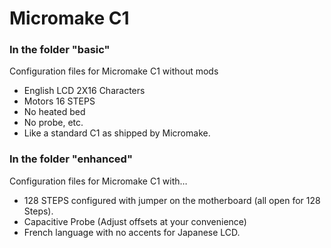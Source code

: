 # Micromake C1

### In the folder "basic"
Configuration files for Micromake C1 without mods
  - English LCD 2X16 Characters
  - Motors 16 STEPS
  - No heated bed
  - No probe, etc.
  - Like a standard C1 as shipped by Micromake.

### In the folder "enhanced"
Configuration files for Micromake C1 with…
  - 128 STEPS configured with jumper on the motherboard (all open for 128 Steps).
  - Capacitive Probe (Adjust offsets at your convenience)
  - French language with no accents for Japanese LCD.
  
